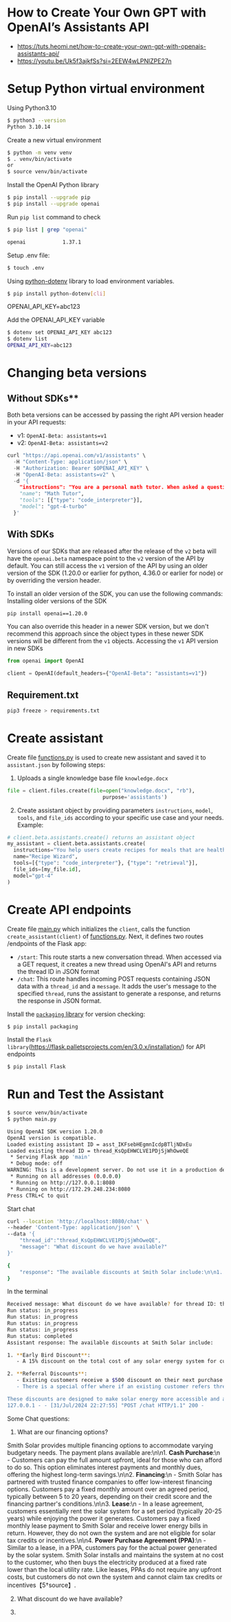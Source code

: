 # How to Create Your Own GPT with OpenAI’s Assistants API
* https://tuts.heomi.net/how-to-create-your-own-gpt-with-openais-assistants-api/
* https://youtu.be/Uk5f3ajkfSs?si=2EEW4wLPNlZPE27n

# Setup Python virtual environment

Using Python3.10
```sh
$ python3 --version
Python 3.10.14
```

Create a new virtual environment
```sh
$ python -m venv venv
$ . venv/bin/activate
or 
$ source venv/bin/activate
```
Install the OpenAI Python library
```sh
$ pip install --upgrade pip
$ pip install --upgrade openai
```
Run `pip list` command to check
```sh
$ pip list | grep "openai"

openai            1.37.1
```

Setup .env file:
```sh
$ touch .env
```

Using [python-dotenv](https://pypi.org/project/python-dotenv) library to load environment variables.
```sh
$ pip install python-dotenv[cli]
```

OPENAI_API_KEY=abc123

Add the OPENAI_API_KEY variable
```sh
$ dotenv set OPENAI_API_KEY abc123
$ dotenv list
OPENAI_API_KEY=abc123
```

# Changing beta versions

## Without SDKs**

Both beta versions can be accessed by passing the right API version header in your API requests:

* v1: `OpenAI-Beta: assistants=v1`
* v2: `OpenAI-Beta: assistants=v2`

```python
curl "https://api.openai.com/v1/assistants" \
  -H "Content-Type: application/json" \
  -H "Authorization: Bearer $OPENAI_API_KEY" \
  -H "OpenAI-Beta: assistants=v2" \
  -d '{
    "instructions": "You are a personal math tutor. When asked a question, write and run Python code to answer the question.",
    "name": "Math Tutor",
    "tools": [{"type": "code_interpreter"}],
    "model": "gpt-4-turbo"
  }'
```

## With SDKs

Versions of our SDKs that are released after the release of the `v2` beta will have the `openai.beta` namespace point to the `v2` version of the API by default. You can still access the `v1` version of the API by using an older version of the SDK (1.20.0 or earlier for python, 4.36.0 or earlier for node) or by overriding the version header.

To install an older version of the SDK, you can use the following commands:
Installing older versions of the SDK
```sh
pip install openai==1.20.0
```

You can also override this header in a newer SDK version, but we don't recommend this approach since the object types in these newer SDK versions will be different from the `v1` objects.
Accessing the `v1` API version in new SDKs
```python
from openai import OpenAI

client = OpenAI(default_headers={"OpenAI-Beta": "assistants=v1"})
```


## Requirement.txt

```sh
pip3 freeze > requirements.txt
```

# Create assistant

Create file [functions.py](functions.py) is used to create new assistant and saved it to `assistant.json` by following steps:
1. Uploads a single knowledge base file `knowledge.docx`
```python
file = client.files.create(file=open("knowledge.docx", "rb"),
                               purpose='assistants')
```

2. Create assistant object by providing parameters `instructions`, `model`, `tools`, and `file_ids` according to your specific use case and your needs.
Example:
```python
# client.beta.assistants.create() returns an assistant object
my_assistant = client.beta.assistants.create(
  instructions="You help users create recipes for meals that are healthy, inexpensive, and quick to prepare. You should respond to the user’s wishes, cooking preferences and tastes and provide suitable dishes with the corresponding recipes. Users may have different prior knowledge about the respective dishes. Some users may not have cooked very often before.",
  name="Recipe Wizard",
  tools=[{"type": "code_interpreter"}, {"type": "retrieval"}],
  file_ids=[my_file.id],
  model="gpt-4"
)
```

# Create API endpoints

Create file [main.py](main.py) which initializes the `client`, calls the function `create_assistant(client)` of [functions.py](./functions.py). Next, it defines two routes /endpoints of the Flask app:
* `/start`: This route starts a new conversation thread. When accessed via a GET request, it creates a new thread using OpenAI's API and returns the thread ID in JSON format
* `/chat`: This route handles incoming POST requests containing JSON data with a `thread_id` and a `message`. It adds the user's message to the specified `thread`, runs the assistant to generate a response, and returns the response in JSON format.

Install the [`packaging` library](https://packaging.pypa.io/en/stable/) for version checking:
```sh
$ pip install packaging
```

Install the `Flask library`(https://flask.palletsprojects.com/en/3.0.x/installation/) for API endpoints
```sh
$ pip install Flask
```


# Run and Test the Assistant

```sh
$ source venv/bin/activate
$ python main.py 

Using OpenAI SDK version 1.20.0
OpenAI version is compatible.
Loaded existing assistant ID = asst_IKFsebHEgmnIcdpBTljNDxEu
Loaded existing thread ID = thread_KsQpEHWCLVE1PDjSjWhOweQE
 * Serving Flask app 'main'
 * Debug mode: off
WARNING: This is a development server. Do not use it in a production deployment. Use a production WSGI server instead.
 * Running on all addresses (0.0.0.0)
 * Running on http://127.0.0.1:8080
 * Running on http://172.29.248.234:8080
Press CTRL+C to quit
```

Start chat
```sh
curl --location 'http://localhost:8080/chat' \
--header 'Content-Type: application/json' \
--data '{
    "thread_id":"thread_KsQpEHWCLVE1PDjSjWhOweQE",
    "message": "What discount do we have available?"
}'

{
    "response": "The available discounts at Smith Solar include:\n\n1. **Early Bird Discount**:\n   - A 15% discount on the total cost of any solar energy system for customers who sign contracts within the first week of their inquiry. This can result in significant savings for customers who act promptly【5†source】.\n\n2. **Referral Discounts**:\n   - Existing customers receive a $500 discount on their next purchase or a $500 cash rebate if they don't plan to make further purchases when they refer a new customer to Smith Solar who purchases a solar energy system. The newly referred customer also receives a $500 discount on their solar system.\n   - There is a special offer where if an existing customer refers three new customers within a year, they can get a free solar battery worth $3000【5†source】. \n\nThese discounts are designed to make solar energy more accessible and affordable to customers."
}
```

In the terminal
```sh
Received message: What discount do we have available? for thread ID: thread_KsQpEHWCLVE1PDjSjWhOweQE
Run status: in_progress
Run status: in_progress
Run status: in_progress
Run status: in_progress
Run status: completed
Assistant response: The available discounts at Smith Solar include:

1. **Early Bird Discount**:
   - A 15% discount on the total cost of any solar energy system for customers who sign contracts within the first week of their inquiry. This can result in significant savings for customers who act promptly【5†source】.

2. **Referral Discounts**:
   - Existing customers receive a $500 discount on their next purchase or a $500 cash rebate if they don't plan to make further purchases when they refer a new customer to Smith Solar who purchases a solar energy system. The newly referred customer also receives a $500 discount on their solar system.
   - There is a special offer where if an existing customer refers three new customers within a year, they can get a free solar battery worth $3000【5†source】. 

These discounts are designed to make solar energy more accessible and affordable to customers.
127.0.0.1 - - [31/Jul/2024 22:27:55] "POST /chat HTTP/1.1" 200 -
```

Some Chat questions:
1. What are our financing options?

Smith Solar provides multiple financing options to accommodate varying budgetary needs. The payment plans available are:\n\n1. **Cash Purchase**:\n   - Customers can pay the full amount upfront, ideal for those who can afford to do so. This option eliminates interest payments and monthly dues, offering the highest long-term savings.\n\n2. **Financing**:\n   - Smith Solar has partnered with trusted finance companies to offer low-interest financing options. Customers pay a fixed monthly amount over an agreed period, typically between 5 to 20 years, depending on their credit score and the financing partner's conditions.\n\n3. **Lease**:\n   - In a lease agreement, customers essentially rent the solar system for a set period (typically 20-25 years) while enjoying the power it generates. Customers pay a fixed monthly lease payment to Smith Solar and receive lower energy bills in return. However, they do not own the system and are not eligible for solar tax credits or incentives.\n\n4. **Power Purchase Agreement (PPA)**:\n   - Similar to a lease, in a PPA, customers pay for the actual power generated by the solar system. Smith Solar installs and maintains the system at no cost to the customer, who then buys the electricity produced at a fixed rate lower than the local utility rate. Like leases, PPAs do not require any upfront costs, but customers do not own the system and cannot claim tax credits or incentives【5†source】.

2. What discount do we have available?


3. 
